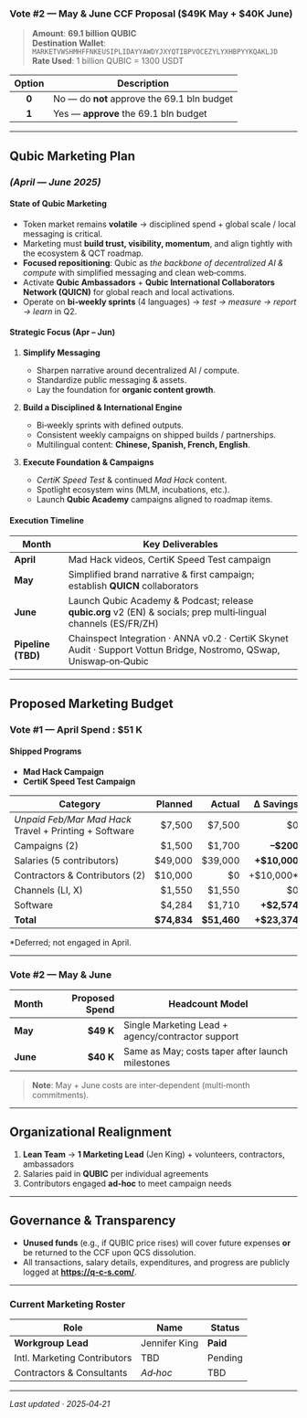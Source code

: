 ### Vote #2 — **May & June CCF Proposal ($49K May + $40K June)**  

> **Amount**: **69.1 billion QUBIC**  
> **Destination Wallet**: `MARKETVWSHMHFFNKEUSIPLIDAYYAWDYJXYQTIBPVOCEZYLYXHBPYYKQAKLJD`  
> **Rate Used**: 1 billion QUBIC = 1300 USDT  

| Option | Description                                    |
| :----: | ---------------------------------------------- |
| **0**  | No — do **not** approve the 69.1 bln budget   |
| **1**  | Yes — **approve** the 69.1 bln budget         |

---

## Qubic Marketing Plan  
### *(April — June 2025)*  

#### State of Qubic Marketing
- Token market remains **volatile** → disciplined spend + global scale / local messaging is critical.  
- Marketing must **build trust, visibility, momentum**, and align tightly with the ecosystem & QCT roadmap.  
- **Focused repositioning**: Qubic as *the backbone of decentralized AI & compute* with simplified messaging and clean web‑comms.  
- Activate **Qubic Ambassadors** + **Qubic International Collaborators Network (QUICN)** for global reach and local activations.  
- Operate on **bi‑weekly sprints** (4 languages) → *test → measure → report → learn* in Q2.  

#### Strategic Focus (Apr – Jun)

1. **Simplify Messaging**  
   - Sharpen narrative around decentralized AI / compute.  
   - Standardize public messaging & assets.  
   - Lay the foundation for **organic content growth**.  

2. **Build a Disciplined & International Engine**  
   - Bi‑weekly sprints with defined outputs.  
   - Consistent weekly campaigns on shipped builds / partnerships.  
   - Multilingual content: **Chinese, Spanish, French, English**.  

3. **Execute Foundation & Campaigns**  
   - *CertiK Speed Test* & continued *Mad Hack* content.  
   - Spotlight ecosystem wins (MLM, incubations, etc.).  
   - Launch **Qubic Academy** campaigns aligned to roadmap items.  

#### Execution Timeline

| Month | Key Deliverables |
| ----- | ---------------- |
| **April** | Mad Hack videos, CertiK Speed Test campaign |
| **May**   | Simplified brand narrative & first campaign; establish **QUICN** collaborators |
| **June**  | Launch Qubic Academy & Podcast; release **qubic.org** v2 (EN) & socials; prep multi‑lingual channels (ES/FR/ZH) |
| **Pipeline (TBD)** | Chainspect Integration · ANNA v0.2 · CertiK Skynet Audit · Support Vottun Bridge, Nostromo, QSwap, Uniswap‑on‑Qubic |

---

## Proposed Marketing Budget

### Vote #1 — **April Spend** : **\$51 K**

#### Shipped Programs
- **Mad Hack Campaign**  
- **CertiK Speed Test Campaign**

| Category | Planned | **Actual** | ∆ Savings |
| -------- | -------:| ----------:| --------: |
| *Unpaid Feb/Mar Mad Hack* <br>Travel + Printing + Software | \$7,500 | \$7,500 | \$0 |
| Campaigns (2) | \$1,500 | \$1,700 | **–\$200** |
| Salaries (5 contributors) | \$49,000 | \$39,000 | **+\$10,000** |
| Contractors & Contributors (2) | \$10,000 | \$0 | +\$10,000* |
| Channels (LI, X) | \$1,550 | \$1,550 | \$0 |
| Software | \$4,284 | \$1,710 | **+\$2,574** |
| **Total** | **\$74,834** | **\$51,460** | **+\$23,374** |

\*Deferred; not engaged in April.

---

### Vote #2 — **May & June**  

| Month | Proposed Spend | Headcount Model |
| ----- | -------------: | --------------- |
| **May** | **\$49 K** | Single Marketing Lead + agency/contractor support |
| **June** | **\$40 K** | Same as May; costs taper after launch milestones |

> **Note**: May + June costs are inter‑dependent (multi‑month commitments).

---

## Organizational Realignment

1. **Lean Team** → **1 Marketing Lead** (Jen King) + volunteers, contractors, ambassadors  
2. Salaries paid in **QUBIC** per individual agreements  
3. Contributors engaged **ad‑hoc** to meet campaign needs  

---

## Governance & Transparency

- **Unused funds** (e.g., if QUBIC price rises) will cover future expenses **or** be returned to the CCF upon QCS dissolution.  
- All transactions, salary details, expenditures, and progress are publicly logged at **<https://q-c-s.com/>**.  

---

### Current Marketing Roster
| Role | Name | Status |
| ---- | ---- | ------ |
| **Workgroup Lead** | Jennifer King | **Paid** |
| Intl. Marketing Contributors | TBD | Pending |
| Contractors & Consultants | *Ad‑hoc* | TBD |

---
*Last updated · 2025‑04‑21*
